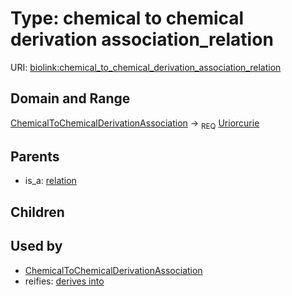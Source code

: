 
# Type: chemical to chemical derivation association_relation




URI: [biolink:chemical_to_chemical_derivation_association_relation](https://w3id.org/biolink/vocab/chemical_to_chemical_derivation_association_relation)


## Domain and Range

[ChemicalToChemicalDerivationAssociation](ChemicalToChemicalDerivationAssociation.md) ->  <sub>REQ</sub> [Uriorcurie](types/Uriorcurie.md)

## Parents

 *  is_a: [relation](relation.md)

## Children


## Used by

 * [ChemicalToChemicalDerivationAssociation](ChemicalToChemicalDerivationAssociation.md)
 *  reifies: [derives into](derives_into.md)
